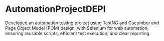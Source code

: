 # AutomationProjectDEPI
Developed an automation testing project using TestNG and Cucumber and Page Object Model (POM) design, with Selenium for web automation, ensuring reusable scripts, efficient test execution, and clear reporting
